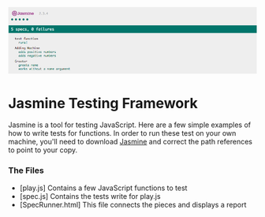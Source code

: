 ![image](jasmine-screen.png)

# Jasmine Testing Framework

Jasmine is a tool for testing JavaScript. Here are a few simple examples of how to write tests for functions. In order to run these test on your own machine, you'll need to download [Jasmine](http://jasmine.github.io/2.3/introduction.html) and correct the path references to point to your copy.

### The Files

* [play.js] Contains a few JavaScript functions to test
* [spec.js] Contains the tests write for play.js
* [SpecRunner.html] This file connects the pieces and displays a report


